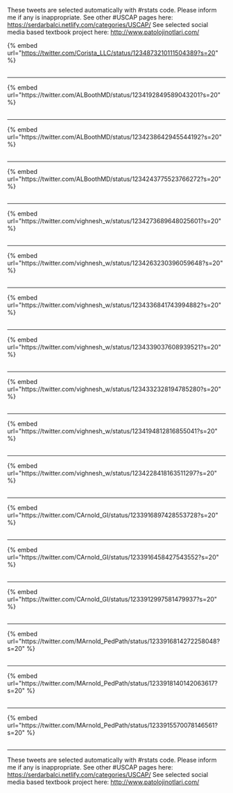 

These tweets are selected automatically with #rstats code. Please inform me if any is inappropriate.
See other #USCAP pages here: https://serdarbalci.netlify.com/categories/USCAP/ 
See selected social media based textbook project here: http://www.patolojinotlari.com/

{% embed url="https://twitter.com/Corista_LLC/status/1234873210111504389?s=20" %}<br>
<br>
<hr>
{% embed url="https://twitter.com/ALBoothMD/status/1234192849589043201?s=20" %}<br>
<br>
<hr>
{% embed url="https://twitter.com/ALBoothMD/status/1234238642945544192?s=20" %}<br>
<br>
<hr>
{% embed url="https://twitter.com/ALBoothMD/status/1234243775523766272?s=20" %}<br>
<br>
<hr>
{% embed url="https://twitter.com/vighnesh_w/status/1234273689648025601?s=20" %}<br>
<br>
<hr>
{% embed url="https://twitter.com/vighnesh_w/status/1234263230396059648?s=20" %}<br>
<br>
<hr>
{% embed url="https://twitter.com/vighnesh_w/status/1234336841743994882?s=20" %}<br>
<br>
<hr>
{% embed url="https://twitter.com/vighnesh_w/status/1234339037608939521?s=20" %}<br>
<br>
<hr>
{% embed url="https://twitter.com/vighnesh_w/status/1234332328194785280?s=20" %}<br>
<br>
<hr>
{% embed url="https://twitter.com/vighnesh_w/status/1234194812816855041?s=20" %}<br>
<br>
<hr>
{% embed url="https://twitter.com/vighnesh_w/status/1234228418163511297?s=20" %}<br>
<br>
<hr>
{% embed url="https://twitter.com/CArnold_GI/status/1233916897428553728?s=20" %}<br>
<br>
<hr>
{% embed url="https://twitter.com/CArnold_GI/status/1233916458427543552?s=20" %}<br>
<br>
<hr>
{% embed url="https://twitter.com/CArnold_GI/status/1233912997581479937?s=20" %}<br>
<br>
<hr>
{% embed url="https://twitter.com/MArnold_PedPath/status/1233916814272258048?s=20" %}<br>
<br>
<hr>
{% embed url="https://twitter.com/MArnold_PedPath/status/1233918140142063617?s=20" %}<br>
<br>
<hr>
{% embed url="https://twitter.com/MArnold_PedPath/status/1233915570078146561?s=20" %}<br>
<br>
<hr>


These tweets are selected automatically with #rstats code. Please inform me if any is inappropriate.
See other #USCAP pages here: https://serdarbalci.netlify.com/categories/USCAP/ 
See selected social media based textbook project here: http://www.patolojinotlari.com/
